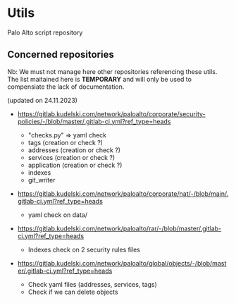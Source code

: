 # Utils

Palo Alto script repository


## Concerned repositories
Nb: We must not manage here other repositories referencing these utils. The list maitained here is **TEMPORARY** and will only be used to compensiate the lack of documentation.

(updated on 24.11.2023)
* https://gitlab.kudelski.com/network/paloalto/corporate/security-policies/-/blob/master/.gitlab-ci.yml?ref_type=heads
    * "checks.py" => yaml check
    * tags (creation or check ?)
    * addresses (creation or check ?)
    * services (creation or check ?)
    * application (creation or check ?)
    * indexes
    * git_writer

* https://gitlab.kudelski.com/network/paloalto/corporate/nat/-/blob/main/.gitlab-ci.yml?ref_type=heads
    * yaml check on data/
* https://gitlab.kudelski.com/network/paloalto/rar/-/blob/master/.gitlab-ci.yml?ref_type=heads
    * Indexes check on 2 security rules files

* https://gitlab.kudelski.com/network/paloalto/global/objects/-/blob/master/.gitlab-ci.yml?ref_type=heads
    * Check yaml files (addresses, services, tags)
    * Check if we can delete objects
